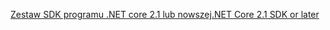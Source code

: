 [<span data-ttu-id="20adc-101">Zestaw SDK programu .NET core 2.1 lub nowszej</span><span class="sxs-lookup"><span data-stu-id="20adc-101">.NET Core 2.1 SDK or later</span></span>](https://www.microsoft.com/net/download/all)
